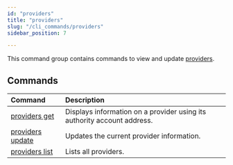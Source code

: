 ```yaml
---
id: "providers"
title: "providers"
slug: "/cli_commands/providers"
sidebar_position: 7

---
```


This command group contains commands to view and update [providers](/fundamentals/offers).

## Commands

| **Command** | **Description** |
| :- | :- |
| [providers get](/cli/cli_commands/providers/get) | Displays information on a provider using its authority account address. |
| [providers update](/cli/cli_commands/providers/update) | Updates the current provider information. |
| [providers list](/cli/cli_commands/providers/list) | Lists all providers. |